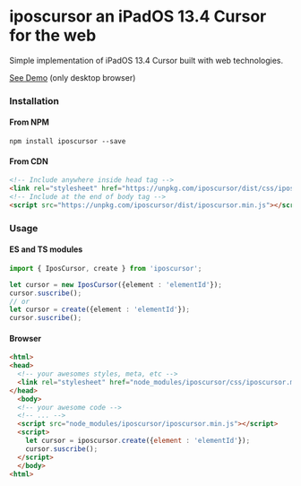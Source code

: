 # iposcursor an iPadOS 13.4 Cursor for the web

Simple implementation of iPadOS 13.4 Cursor built with web technologies.

[See Demo](https://codepen.io/josesaranda/pen/oNjEWwb) (only  desktop browser)

### Installation

#### From NPM

```shell
npm install iposcursor --save
```

#### From CDN

```html
<!-- Include anywhere inside head tag -->
<link rel="stylesheet" href="https://unpkg.com/iposcursor/dist/css/iposcursor.min.css">
<!-- Include at the end of body tag -->
<script src="https://unpkg.com/iposcursor/dist/iposcursor.min.js"></script>
```

### Usage

#### ES and TS modules

```typescript
import { IposCursor, create } from 'iposcursor';

let cursor = new IposCursor({element : 'elementId'});
cursor.suscribe();
// or
let cursor = create({element : 'elementId'});
cursor.suscribe();
```

#### Browser

```html
<html>
<head>
  <!-- your awesomes styles, meta, etc -->
  <link rel="stylesheet" href="node_modules/iposcursor/css/iposcursor.min.css">
</head>
  <body>
  <!-- your awesome code -->
  <!-- ... -->
  <script src="node_modules/iposcursor/iposcursor.min.js"></script>
  <script>
    let cursor = iposcursor.create({element : 'elementId'});
    cursor.suscribe();
  </script>
  </body>
<html>
```